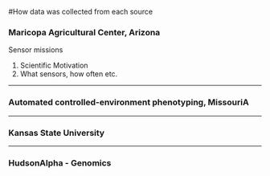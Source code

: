 #How data was collected from each source



### Maricopa Agricultural Center, Arizona
Sensor missions

1. Scientific Motivation
1. What sensors, how often etc.

------------------------
### Automated controlled-environment phenotyping, MissouriA

------------------------
### Kansas State University
------------------
### HudsonAlpha - Genomics